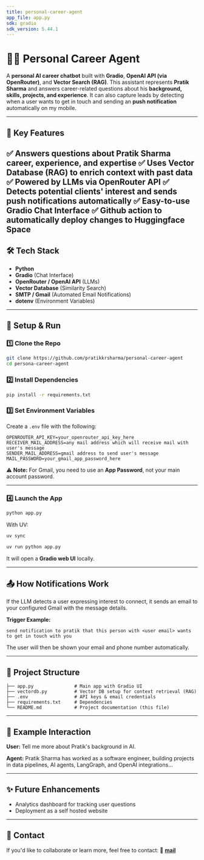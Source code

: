 ```yaml
---
title: personal-career-agent
app_file: app.py
sdk: gradio
sdk_version: 5.44.1
---
```

# 🧑‍💼 Personal Career Agent

A **personal AI career chatbot** built with **Gradio**, **OpenAI API (via OpenRouter)**, and **Vector Search (RAG)**.
This assistant represents **Pratik Sharma** and answers career-related questions about his **background, skills, projects, and experience**.
It can also capture leads by detecting when a user wants to get in touch and sending an **push notification** automatically on my mobile.

---

## 🚩 Key Features

✅ Answers questions about **Pratik Sharma** career, experience, and expertise
✅ Uses **Vector Database (RAG)** to enrich context with past data
✅ Powered by **LLMs via OpenRouter API**
✅ Detects potential clients' interest and sends **push notifications automatically**
✅ Easy-to-use **Gradio Chat Interface**
✅ Github action to automatically deploy changes to **Huggingface Space**
---

## 🛠 Tech Stack

* **Python**
* **Gradio** (Chat Interface)
* **OpenRouter / OpenAI API** (LLMs)
* **Vector Database** (Similarity Search)
* **SMTP / Gmail** (Automated Email Notifications)
* **dotenv** (Environment Variables)

---

## 🔧 Setup & Run

### 1️⃣ Clone the Repo

```bash
git clone https://github.com/pratikkrsharma/personal-career-agent
cd persona-career-agent
```

### 2️⃣ Install Dependencies

```bash
pip install -r requirements.txt
```

### 3️⃣ Set Environment Variables

Create a `.env` file with the following:

```env
OPENROUTER_API_KEY=your_openrouter_api_key_here
RECEIVER_MAIL_ADDRESS=any mail address which will receive mail with user's message
SENDER_MAIL_ADDRESS=gmail address to send user's message
MAIL_PASSWORD=your_gmail_app_password_here
```

⚠️ **Note:** For Gmail, you need to use an **App Password**, not your main account password.

---

### 4️⃣ Launch the App

```bash
python app.py
```

With UV:
```bash
uv sync
```
```bash
uv run python app.py
```

It will open a **Gradio web UI** locally.

---

## 📤 How Notifications Work

If the LLM detects a user expressing interest to connect, it sends an email to your configured Gmail with the message details.

**Trigger Example:**

```
send notification to pratik that this person with <user email> wants to get in touch with you
```

The user will then be shown your email and phone number automatically.

---

## 📂 Project Structure

```
├── app.py               # Main app with Gradio UI
├── vectordb.py          # Vector DB setup for context retrieval (RAG)
├── .env                 # API keys & email credentials
├── requirements.txt     # Dependencies
└── README.md            # Project documentation (this file)
```

---

## 🚀 Example Interaction

**User:**
Tell me more about Pratik's background in AI.

**Agent:**
Pratik Sharma has worked as a software engineer, building projects in data pipelines, AI agents, LangGraph, and OpenAI integrations...

---

## ✨ Future Enhancements

* Analytics dashboard for tracking user questions
* Deployment as a self hosted website

---

## 📧 Contact

If you'd like to collaborate or learn more, feel free to contact:
📧 **[mail](mailto:pratikkrsharma@gmail.com)**
